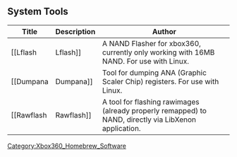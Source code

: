 <onlyinclude>

## System Tools

| Title        | Description  | Author                                                                                                |
| ------------ | ------------ | ----------------------------------------------------------------------------------------------------- |
| \[\[Lflash   | Lflash\]\]   | A NAND Flasher for xbox360, currently only working with 16MB NAND. For use with Linux.                |
| \[\[Dumpana  | Dumpana\]\]  | Tool for dumping ANA (Graphic Scaler Chip) registers. For use with Linux.                             |
| \[\[Rawflash | Rawflash\]\] | A tool for flashing rawimages (already properly remapped) to NAND, directly via LibXenon application. |

</onlyinclude>

[Category:Xbox360_Homebrew_Software](Category:Xbox360_Homebrew_Software "wikilink")